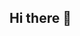 ## Hi there 👋

<!--

This is a recent project of mine: practicing web development and coding skills. I coded a website on mental health activism that provides support and awareness. 
